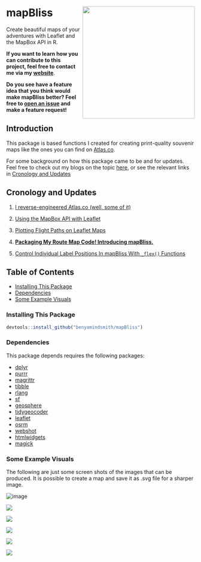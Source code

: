 # mapBliss <a href='https://github.com/benyamindsmith/mapBliss'><img src='https://github.com/benyamindsmith/mapBliss/blob/main/mapBliss.png' align="right" height="300" /></a>

Create beautiful maps of your adventures with Leaflet and the MapBox API in R. 

**If you want to learn how you can contribute to this project, feel free to contact me via my [website](https://bensstats.wordpress.com)**.

**Do you see have a feature idea that you think would make mapBliss better? Feel free to [open an issue](https://github.com/benyamindsmith/mapBliss/issues) and make a feature request!**

## Introduction

This package is based functions I created for creating print-quality souvenir maps like the ones you can find on [Atlas.co](atlas.co/products/map).

For some background on how this package came to be and for updates. Feel free to check out my blogs on the topic [here](https://bensstats.wordpress.com/?s=atlas), or see the relevant links in [Cronology and Updates](https://github.com/benyamindsmith/mapBliss/blob/main/README.md#cronology-and-updates)

## Cronology and Updates

1. [I reverse-engineered Atlas.co (well, some of it)](https://bensstats.wordpress.com/2021/10/21/robservations-15-i-reverse-engineered-atlas-co-well-some-of-it/)

2. [Using the MapBox API with Leaflet](https://bensstats.wordpress.com/2021/10/25/robservations-16-using-the-mapbox-api-with-leaflet/)

3. [Plotting Flight Paths on Leaflet Maps](https://bensstats.wordpress.com/2021/11/16/robservations-17-plotting-flight-paths-on-leaflet-maps/)

4. [**Packaging My Route Map Code! Introducing mapBliss.**](https://bensstats.wordpress.com/2022/10/28/robservations-40-packaging-my-route-map-code-introducting-mapbliss/)

5. [Control Individual Label Positions In mapBliss With `_flex()` Functions](https://bensstats.wordpress.com/2022/11/23/robservations-43-control-individual-label-positions-in-mapbliss-with-_flex-functions/)


## Table of Contents

* [Installing This Package](https://github.com/benyamindsmith/mapBliss/blob/main/README.md#installing-this-package)
* [Dependencies](https://github.com/benyamindsmith/mapBliss/blob/main/README.md#dependencies)
* [Some Example Visuals](https://github.com/benyamindsmith/mapBliss/blob/main/README.md#some-example-visuals)

### Installing This Package

```r
devtools::install_github("benyamindsmith/mapBliss")
```

### Dependencies

This package depends requires the following packages: 

* [dplyr](https://dplyr.tidyverse.org)
* [purrr](https://purrr.tidyverse.org)
* [magrittr](https://magrittr.tidyverse.org)
* [tibble](https://tibble.tidyverse.org)
* [rlang](https://rlang.r-lib.org)
* [sf](https://r-spatial.github.io/sf/)
* [geosphere](http://uribo.github.io/rpkg_showcase/spatial/geosphere.html)
* [tidygeocoder](https://jessecambon.github.io/tidygeocoder/)
* [leaflet](https://rstudio.github.io/leaflet/)
* [osrm](https://github.com/riatelab/osrm)
* [webshot](https://wch.github.io/webshot/articles/intro.html)
* [htmlwidgets](https://github.com/ramnathv/htmlwidgets)
* [magick](https://github.com/ropensci/magick)

### Some Example Visuals


The following are just some screen shots of the images that can be produced. It is possible to create a map and save it as .svg file for a sharper image.


![image](https://user-images.githubusercontent.com/46410142/199815517-4da0d3f8-84a6-482c-83e7-c4e33d0dce7b.png)

<img src='https://user-images.githubusercontent.com/46410142/191990637-8d24eb7d-a96d-4f68-83a3-ba9f4240dfb4.png' /></a>

<img src='https://user-images.githubusercontent.com/46410142/191990873-c3df1335-4875-47af-8d4e-dd06fe973f67.png' /></a>

<img src='https://user-images.githubusercontent.com/46410142/191989781-88997e6e-4aed-488a-9909-12dc883deb1a.png' /></a>

<img src='https://user-images.githubusercontent.com/46410142/191992937-7d349b59-0185-41c9-9694-84f792aaa2b5.png' /></a>

<img src='https://user-images.githubusercontent.com/46410142/197111466-3ccfe2c4-7e51-4c91-92d8-774a37c3c120.png' /></a>


